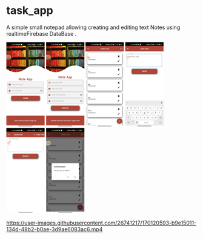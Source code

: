 # task_app
A simple small notepad allowing creating and editing text Notes using realtimeFirebase DataBase .

<img src="screenshots/login.jpeg" width="20%"></img>
<img src="screenshots/sign_up.jpeg" width="20%"></img>
<img src="screenshots/home.jpeg" width="20%"></img>
<img src="screenshots/add.jpeg" width="20%"></img>
<img src="screenshots/edit.jpeg" width="20%"></img>
<img src="screenshots/delete.jpeg" width="20%"></img>


<p align="center">

 
https://user-images.githubusercontent.com/26741217/170120593-b9e15011-134d-48b2-b0ae-3d9ae6083ac6.mp4
  
  
</p>

